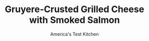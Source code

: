 ---
layout: ../../layouts/MarkdownPostLayout.astro
title: Gruyere-Crusted Grilled Cheese with Smoked Salmon
author: America's Test Kitchen
pubDate: 2023-03-15
description: "Here’s a simple hack to transform one of America’s favorite sandwiches."
image_url: https://res.cloudinary.com/hksqkdlah/image/upload/ar_1:1,c_fill,dpr_2.0,f_auto,fl_lossy.progressive.strip_profile,g_faces:auto,q_auto:low,w_344/SFS_SmokedSalmonGruyereCrustedGrilledCheese_001_ivakzi
tags: ["Main Courses","Fish & Seafood","Cheese","Sandwiches"]
calories: 1305
protein: 37
carbohydrates: 30
fats: 
fiber: 2
ingredients: ["2 teaspoons, mayonnaise","4 slices, hearty white sandwich bread","2 slices, deli American cheese (1½ ounces)","6 slices, smoked salmon (4 ounces)","1 tablespoon, fresh dill leaves","2 teaspoons, minced shallot","½ teaspoon, grated lemon zest","Pinch , pepper","4 ounces, Gruyere cheese, shredded (1 cup), divided","2 tablespoons, unsalted butter, divided"]
serves: 2
time: "35 minutes"
instructions: ["Spread mayonnaise evenly on 1 side of each slice of bread. Layer 1 slice of American cheese and 3 slices of salmon on mayonnaise side of each of 2 slices of bread. Sprinkle salmon with dill, shallot, lemon zest, and pepper. Sprinkle ¼ cup Gruyere over salmon on each sandwich, then top with remaining 2 slices of bread, mayonnaise side down.","Melt 1 tablespoon butter in 12-inch nonstick skillet over medium heat. Place sandwiches in skillet. Cover and cook until deep golden brown on bottom, 4 to 7 minutes.","Using spatula, carefully flip sandwiches. Add remaining 1 tablespoon butter to center of skillet between sandwiches and tilt to distribute butter as it melts. Cover and continue to cook until second side is deep golden brown and cheese is visibly melted around edges of sandwiches, 2 to 5 minutes longer. Transfer sandwiches to wire rack.","Remove skillet from heat and wipe clean with paper towels. Sprinkle two ¼-cup portions of remaining Gruyere into rectangles just larger than slices of bread, about 6 by 4 inches, on opposite sides of now-empty skillet. Place sandwiches directly on top of Gruyere.","Return skillet to medium heat and cook until edges of Gruyere beneath sandwiches are well browned and crisp, 2 to 4 minutes. (Do not slide spatula under sandwiches before Gruyere is crisp; it will pull Gruyere and ruin crust.) When Gruyere is browned along edges, slide spatula underneath sandwiches and transfer, Gruyere crust side up, to wire rack. (For decorative purposes, you can upturn edges of Gruyere crust, if desired.)","Let sandwiches sit for 5 minutes to allow cheese to set. Transfer sandwiches to cutting board and cut diagonally. Serve."]
nutrition: ["341 mg Potassium","596 mg Phosphorus","741 mg Calcium","2 mg Iron","63 mg Magnesium","1296 mg Sodium","3 mg Zinc","42 g Fat","6 mg Niacin (B3)","12 g Monounsaturated","5 g Polyunsaturated","1 mg Vitamin C","10 µg Vitamin D","118 mg Cholesterol","22 g Saturated","2 g Fiber","11 µg Folic acid","47 µg Folate (food)","3 g Sugars","5 µg Vitamin K","94 g Water","30 g Carbs","67 µg Folate equivalent (total)","37 g Protein","1 mg Vitamin E","3 µg Vitamin B12","259 µg Vitamin A","652 kcal Energy","1305 calories"]
notes: "Its important to use a good nonstick skillet here. While crisping the cheese crust in step 5, avoid flipping the sandwiches too early. At first the cheese will be soft and melty, but it will crisp as it continues to cook. When sprinkling the cheese in the skillet for the crust, be sure to leave enough room between the portions so that the cheese doesnt run together. For the best flavor, buy the American cheese from the deli counter, not the presliced cheese that comes wrapped in cellophane."
---